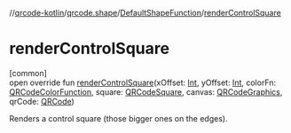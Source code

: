 //[qrcode-kotlin](../../../index.md)/[qrcode.shape](../index.md)/[DefaultShapeFunction](index.md)/[renderControlSquare](render-control-square.md)

# renderControlSquare

[common]\
open override fun [renderControlSquare](render-control-square.md)(xOffset: [Int](https://kotlinlang.org/api/latest/jvm/stdlib/kotlin-stdlib/kotlin/-int/index.html), yOffset: [Int](https://kotlinlang.org/api/latest/jvm/stdlib/kotlin-stdlib/kotlin/-int/index.html), colorFn: [QRCodeColorFunction](../../qrcode.color/-q-r-code-color-function/index.md), square: [QRCodeSquare](../../qrcode.internals/-q-r-code-square/index.md), canvas: [QRCodeGraphics](../../qrcode.render/-q-r-code-graphics/index.md), qrCode: [QRCode](../../qrcode/-q-r-code/index.md))

Renders a control square (those bigger ones on the edges).
